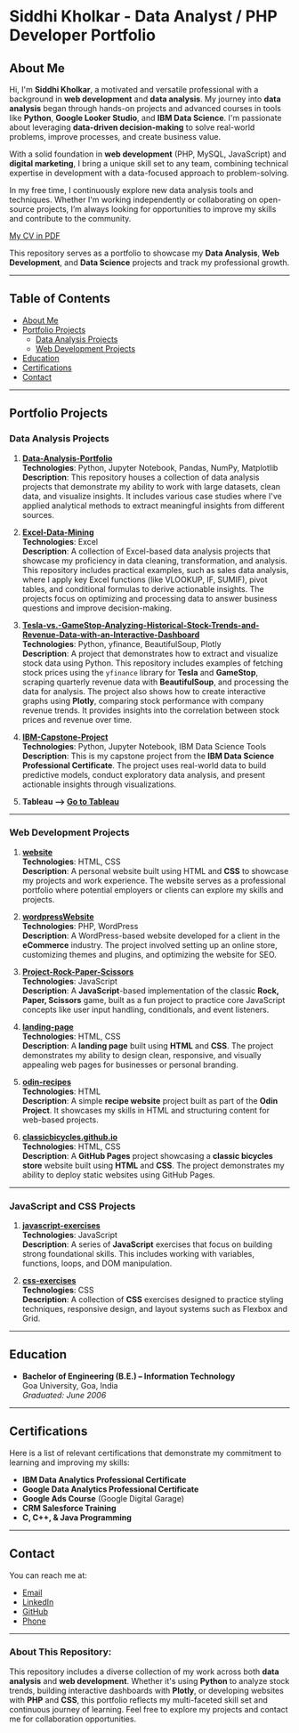 # Siddhi Kholkar - Data Analyst / PHP Developer Portfolio

## About Me
Hi, I'm **Siddhi Kholkar**, a motivated and versatile professional with a background in **web development** and **data analysis**. My journey into **data analysis** began through hands-on projects and advanced courses in tools like **Python**, **Google Looker Studio**, and **IBM Data Science**. I'm passionate about leveraging **data-driven decision-making** to solve real-world problems, improve processes, and create business value.

With a solid foundation in **web development** (PHP, MySQL, JavaScript) and **digital marketing**, I bring a unique skill set to any team, combining technical expertise in development with a data-focused approach to problem-solving.

In my free time, I continuously explore new data analysis tools and techniques. Whether I'm working independently or collaborating on open-source projects, I’m always looking for opportunities to improve my skills and contribute to the community.

[My CV in PDF](./Profile%20Siddhi%20Kholkar.pdf)

This repository serves as a portfolio to showcase my **Data Analysis**, **Web Development**, and **Data Science** projects and track my professional growth.

---

## Table of Contents
- [About Me](#about-me)
- [Portfolio Projects](#portfolio-projects)
  - [Data Analysis Projects](#data-analysis-projects)
  - [Web Development Projects](#web-development-projects)
- [Education](#education)
- [Certifications](#certifications)
- [Contact](#contact)

---

## Portfolio Projects

### Data Analysis Projects

1. **[Data-Analysis-Portfolio](https://github.com/siddhi197/Data-Analysis-Portfolio)**  
   **Technologies**: Python, Jupyter Notebook, Pandas, NumPy, Matplotlib  
   **Description**: This repository houses a collection of data analysis projects that demonstrate my ability to work with large datasets, clean data, and visualize insights. It includes various case studies where I've applied analytical methods to extract meaningful insights from different sources.

2. **[Excel-Data-Mining](https://github.com/siddhi197/Excel-Data-Analysis)**  
   **Technologies**: Excel  
   **Description**:  A collection of Excel-based data analysis projects that showcase my proficiency in data cleaning, transformation, and analysis. This repository includes practical examples, such as sales data analysis, where I apply key Excel functions (like VLOOKUP, IF, SUMIF), pivot tables, and conditional formulas to derive actionable insights. The projects focus on optimizing and processing data to answer business questions and improve decision-making.


3. **[Tesla-vs.-GameStop-Analyzing-Historical-Stock-Trends-and-Revenue-Data-with-an-Interactive-Dashboard](https://github.com/siddhi197/Tesla-vs.-GameStop-Analyzing-Historical-Stock-Trends-and-Revenue-Data-with-an-Interactive-Dashboard)**  
   **Technologies**: Python, yfinance, BeautifulSoup, Plotly  
   **Description**: A project that demonstrates how to extract and visualize stock data using Python. This repository includes examples of fetching stock prices using the `yfinance` library for **Tesla** and **GameStop**, scraping quarterly revenue data with **BeautifulSoup**, and processing the data for analysis. The project also shows how to create interactive graphs using **Plotly**, comparing stock performance with company revenue trends. It provides insights into the correlation between stock prices and revenue over time.


4. **[IBM-Capstone-Project](https://github.com/siddhi197/IBM-Capstone-Project)**  
   **Technologies**: Python, Jupyter Notebook, IBM Data Science Tools  
   **Description**: This is my capstone project from the **IBM Data Science Professional Certificate**. The project uses real-world data to build predictive models, conduct exploratory data analysis, and present actionable insights through visualizations.

5. **Tableau --> [Go to Tableau](https://public.tableau.com/app/profile/siddhi8530)**
---

### Web Development Projects

1. **[website](https://github.com/siddhi197/website)**  
   **Technologies**: HTML, CSS  
   **Description**: A personal website built using HTML and **CSS** to showcase my projects and work experience. The website serves as a professional portfolio where potential employers or clients can explore my skills and projects.

2. **[wordpressWebsite](https://github.com/siddhi197/wordpressWebsite)**  
   **Technologies**: PHP, WordPress  
   **Description**: A WordPress-based website developed for a client in the **eCommerce** industry. The project involved setting up an online store, customizing themes and plugins, and optimizing the website for SEO.

3. **[Project-Rock-Paper-Scissors](https://github.com/siddhi197/Project-Rock-Paper-Scissors)**  
   **Technologies**: JavaScript  
   **Description**: A **JavaScript**-based implementation of the classic **Rock, Paper, Scissors** game, built as a fun project to practice core JavaScript concepts like user input handling, conditionals, and event listeners.

4. **[landing-page](https://github.com/siddhi197/landing-page)**  
   **Technologies**: HTML, CSS  
   **Description**: A **landing page** built using **HTML** and **CSS**. The project demonstrates my ability to design clean, responsive, and visually appealing web pages for businesses or personal branding.

5. **[odin-recipes](https://github.com/siddhi197/odin-recipes)**  
   **Technologies**: HTML  
   **Description**: A simple **recipe website** project built as part of the **Odin Project**. It showcases my skills in HTML and structuring content for web-based projects.

6. **[classicbicycles.github.io](https://classicbicycles.github.io)**  
   **Technologies**: HTML, CSS  
   **Description**: A **GitHub Pages** project showcasing a **classic bicycles store** website built using **HTML** and **CSS**. The project demonstrates my ability to deploy static websites using GitHub Pages.

---

### JavaScript and CSS Projects

1. **[javascript-exercises](https://github.com/siddhi197/javascript-exercises)**  
   **Technologies**: JavaScript  
   **Description**: A series of **JavaScript** exercises that focus on building strong foundational skills. This includes working with variables, functions, loops, and DOM manipulation.

2. **[css-exercises](https://github.com/siddhi197/css-exercises)**  
   **Technologies**: CSS  
   **Description**: A collection of **CSS** exercises designed to practice styling techniques, responsive design, and layout systems such as Flexbox and Grid.

---

## Education

- **Bachelor of Engineering (B.E.) – Information Technology**  
  Goa University, Goa, India  
  *Graduated: June 2006*

---

## Certifications

Here is a list of relevant certifications that demonstrate my commitment to learning and improving my skills:

- **IBM Data Analytics Professional Certificate**
- **Google Data Analytics Professional Certificate**
- **Google Ads Course** (Google Digital Garage)
- **CRM Salesforce Training**
- **C, C++, & Java Programming**

---

## Contact

You can reach me at:
- [Email](mailto:Siddhi197@gmail.com)
- [LinkedIn](your_linkedin_profile)
- [GitHub](https://github.com/siddhi197)
- [Phone](tel:+14844794985)

---

### About This Repository:

This repository includes a diverse collection of my work across both **data analysis** and **web development**. Whether it's using **Python** to analyze stock trends, building interactive dashboards with **Plotly**, or developing websites with **PHP** and **CSS**, this portfolio reflects my multi-faceted skill set and continuous journey of learning. Feel free to explore my projects and contact me for collaboration opportunities.
